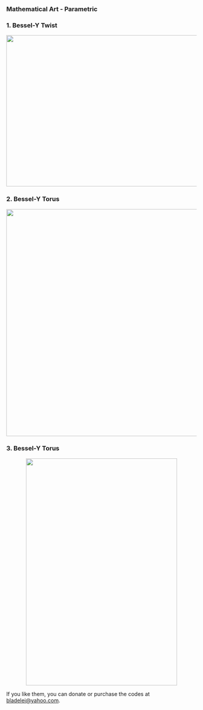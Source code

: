 ### Mathematical Art - Parametric

### 1. Bessel-Y Twist
<p align="center"><img src= "https://user-images.githubusercontent.com/66701331/182699530-7718ea4f-d8e8-4108-b835-58d9b10fc3cf.png" width="600" height="400" ></p>

### 2. Bessel-Y Torus
<p align="center"><img src= "https://user-images.githubusercontent.com/66701331/182708501-cf70fbcc-90ba-4e1e-8475-e673ac1bfbb4.png" width="600" height="600" ></p>

### 3. Bessel-Y Torus
<p align="center"><img src= "https://user-images.githubusercontent.com/66701331/182719664-bea80b77-da96-4019-b26a-ec66be48d6b1.png"  width="400" height="600" ></p>




If you like them, you can donate or purchase the codes at bladelei@yahoo.com.
